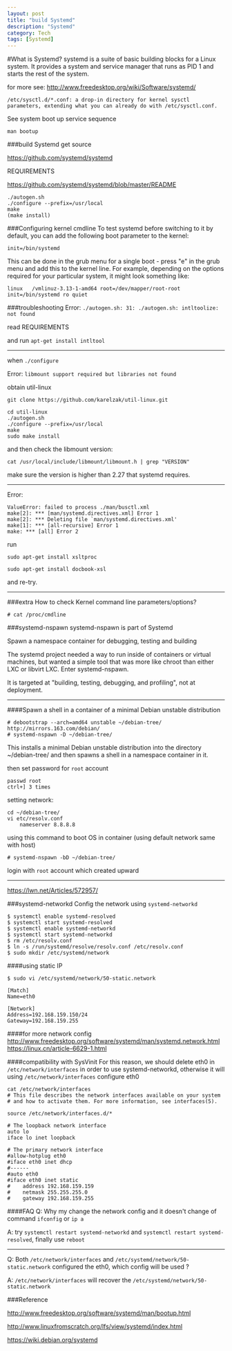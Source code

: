 ```yaml
---
layout: post
title: "build Systemd"
description: "Systemd"
category: Tech
tags: [Systemd]
---
```


#What is Systemd?
systemd is a suite of basic building blocks for a Linux system. It provides a system and service manager that runs as PID 1 and starts the rest of the system.

for more see: http://www.freedesktop.org/wiki/Software/systemd/

```
/etc/sysctl.d/*.conf: a drop-in directory for kernel sysctl parameters, extending what you can already do with /etc/sysctl.conf.
```

See system boot up service sequence

`man bootup`

###build Systemd
get source

https://github.com/systemd/systemd

REQUIREMENTS

https://github.com/systemd/systemd/blob/master/README

```
./autogen.sh
./configure --prefix=/usr/local
make
(make install)
```

###Configuring kernel cmdline
To test systemd before switching to it by default, you can add the following boot parameter to the kernel:


`init=/bin/systemd`

This can be done in the grub menu for a single boot - press "e" in the grub menu and add this to the kernel line. For example, depending on the options required for your particular system, it might look something like:

```
linux   /vmlinuz-3.13-1-amd64 root=/dev/mapper/root-root init=/bin/systemd ro quiet
```

###troubleshooting
Error: `./autogen.sh: 31: ./autogen.sh: intltoolize: not found`

read REQUIREMENTS

and run `apt-get install intltool`

------

when `./configure `

Error: `libmount support required but libraries not found`

obtain util-linux

`git clone https://github.com/karelzak/util-linux.git`

```
cd util-linux
./autogen.sh
./configure --prefix=/usr/local
make
sudo make install
```

and then check the libmount version:

`cat /usr/local/include/libmount/libmount.h | grep "VERSION"`

make sure the version is higher than 2.27 that systemd requires.

------

Error: 

```
ValueError: failed to process ./man/busctl.xml
make[2]: *** [man/systemd.directives.xml] Error 1
make[2]: *** Deleting file `man/systemd.directives.xml'
make[1]: *** [all-recursive] Error 1
make: *** [all] Error 2
```

run 

`sudo apt-get install xsltproc`

`sudo apt-get install docbook-xsl`

and re-try.

------

###extra
How to check Kernel command line parameters/options?

```
# cat /proc/cmdline
```

###systemd-nspawn
systemd-nspawn is part of Systemd

Spawn a namespace container for debugging, testing and building

The systemd project needed a way to run inside of containers or virtual machines, but wanted a simple tool that was more like chroot than either LXC or libvirt LXC. Enter systemd-nspawn.

It is targeted at "building, testing, debugging, and profiling", not at deployment. 

---
####Spawn a shell in a container of a minimal Debian unstable distribution

```
# debootstrap --arch=amd64 unstable ~/debian-tree/ http://mirrors.163.com/debian/
# systemd-nspawn -D ~/debian-tree/
```

This installs a minimal Debian unstable distribution into the directory ~/debian-tree/ and then spawns a shell in a namespace container in it.

then set password for `root` account

```
passwd root
ctrl+] 3 times
```

setting network:

```
cd ~/debian-tree/
vi etc/resolv.conf
    nameserver 8.8.8.8
```

using this command to boot OS in container (using default network same with host)

```
# systemd-nspawn -bD ~/debian-tree/
```

login with `root` account which created upward

---


https://lwn.net/Articles/572957/

###systemd-networkd
Config the network using `systemd-networkd`

```
$ systemctl enable systemd-resolved
$ systemctl start systemd-resolved
$ systemctl enable systemd-networkd
$ systemctl start systemd-networkd
$ rm /etc/resolv.conf
$ ln -s /run/systemd/resolve/resolv.conf /etc/resolv.conf
$ sudo mkdir /etc/systemd/network
```

####using static IP

```
$ sudo vi /etc/systemd/network/50-static.network

[Match]
Name=eth0

[Network]
Address=192.168.159.150/24
Gateway=192.168.159.255
```

####for more network config
http://www.freedesktop.org/software/systemd/man/systemd.network.html
https://linux.cn/article-6629-1.html

####compatibility with SysVinit
For this reason, we should delete eth0 in `/etc/network/interfaces` in order to use systemd-networkd, otherwise it will using `/etc/network/interfaces` configure eth0

```
cat /etc/network/interfaces
# This file describes the network interfaces available on your system
# and how to activate them. For more information, see interfaces(5).

source /etc/network/interfaces.d/*

# The loopback network interface
auto lo
iface lo inet loopback

# The primary network interface
#allow-hotplug eth0
#iface eth0 inet dhcp
#------
#auto eth0
#iface eth0 inet static
#    address 192.168.159.159
#    netmask 255.255.255.0
#    gateway 192.168.159.255
```

####FAQ
Q: Why my change the network config and it doesn't change of command `ifconfig` or `ip a`

A: try `systemctl restart systemd-networkd` and `systemctl restart systemd-resolved`, finally use `reboot`

------

Q: Both `/etc/network/interfaces` and `/etc/systemd/network/50-static.network` configured the eth0, which config will be used ?

A: `/etc/network/interfaces` will recover the `/etc/systemd/network/50-static.network`

###Reference

http://www.freedesktop.org/software/systemd/man/bootup.html

http://www.linuxfromscratch.org/lfs/view/systemd/index.html

https://wiki.debian.org/systemd